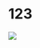 # 123
![](https://camo.githubusercontent.com/cad0700fd2c820a742aac6fda7d758a0fd705d5b6360850693349b391203e260/68747470733a2f2f62756c6c646f676a6f622e636f6d2f73797374656d2f7265616461626c65732f636f766572732f3030302f3030312f3435352f6d61785f7265732f382d31302d323031382e706e67)
